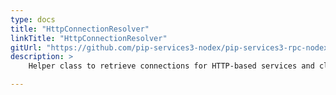 ```yaml
---
type: docs
title: "HttpConnectionResolver"
linkTitle: "HttpConnectionResolver"
gitUrl: "https://github.com/pip-services3-nodex/pip-services3-rpc-nodex"
description: >
    Helper class to retrieve connections for HTTP-based services and clients.

---
```

